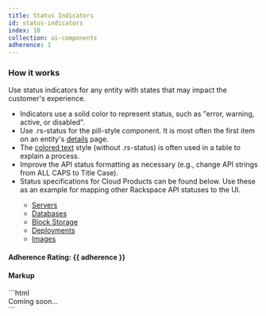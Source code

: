 ```yaml
---
title: Status Indicators
id: status-indicators
index: 10
collection: ui-components
adherence: 1
---
```

<div class="row">
  <div class="col-md-3">
    <h3>How it works</h3>
    <p>Use status indicators for any entity with states that may impact the customer's experience.</p>
    <ul>
      <li>Indicators use a solid color to represent status, such as "error, warning, active, or disabled".</li>
      <li>Use .rs-status for the pill-style component. It is most often the first item on an entity's <a href="#details">details</a> page.</li>
      <li>The <a href="#colored-text">colored text</a> style (without .rs-status) is often used in a table to explain a process.</li>
      <li>Improve the API status formatting as necessary (e.g., change API strings from ALL CAPS to Title Case).</li>
      <li>Status specifications for Cloud Products can be found below. Use these as an example for mapping other Rackspace API statuses to the UI.</li>
      <ul>
        <li><a href="https://one.rackspace.com/display/reach/Cloud+Servers+Status+Specification">Servers</a></li>
        <li><a href="https://one.rackspace.com/display/reach/Cloud+Database+Status+Specification">Databases</a></li>
        <li><a href="https://one.rackspace.com/display/reach/Block+Storage+Status+Specification">Block Storage</a></li>
        <li><a href="https://one.rackspace.com/display/reach/Deployments+Status+Specification">Deployments</a></li>
        <li><a href="https://one.rackspace.com/display/reach/Images+Status+Specification">Images</a></li>
      </ul>
    </ul>
    <h4>Adherence Rating: {{ adherence }}</h4>
  </div>
  <div class="col-md-9">
    <h4>Markup</h4>
```html
   <div>Coming soon...</div>
```
  </div>
</div>

